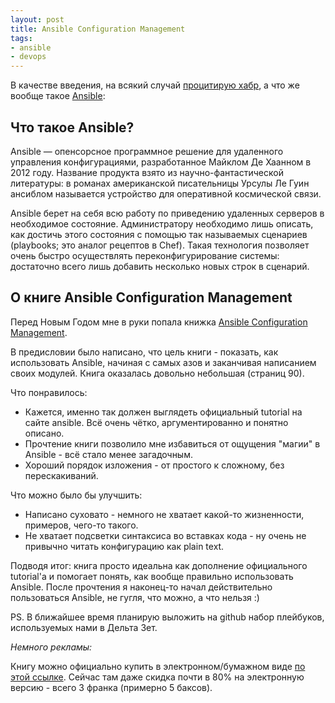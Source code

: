 ```yaml
---
layout: post
title: Ansible Configuration Management
tags:
- ansible
- devops
---
```


В качестве введения, на всякий случай [процитирую хабр](http://habrahabr.ru/company/selectel/blog/196620/), а что же вообще такое [Ansible](http://www.ansibleworks.com/):

## Что такое Ansible?

Ansible — опенсорсное программное решение для удаленного управления конфигурациями, разработанное Майклом Де Хаанном в 2012 году. Название продукта взято из научно-фантастической литературы: в романах американской писательницы Урсулы Ле Гуин ансиблом называется устройство для оперативной космической связи.

Ansible берет на себя всю работу по приведению удаленных серверов в необходимое состояние. Администратору необходимо лишь описать, как достичь этого состояния с помощью так называемых сценариев (playbooks; это аналог рецептов в Chef). Такая технология позволяет очень быстро осуществлять переконфигурирование системы: достаточно всего лишь добавить несколько новых строк в сценарий.

## О книге Ansible Configuration Management

Перед Новым Годом мне в руки попала книжка [Ansible Configuration Management](http://www.packtpub.com/ansible-configuration-management/book).

В предисловии было написано, что цель книги - показать, как использовать Ansible, начиная с самых азов и заканчивая написанием своих модулей. Книга оказалась довольно небольшая (страниц 90).

Что понравилось:

* Кажется, именно так должен выглядеть официальный tutorial на сайте ansible. Всё очень чётко, аргументированно и понятно описано.
* Прочтение книги позволило мне избавиться от ощущения "магии" в Ansible - всё стало менее загадочным.
* Хороший порядок изложения - от простого к сложному, без перескакиваний.

Что можно было бы улучшить:

* Написано суховато - немного не хватает какой-то жизненности, примеров, чего-то такого.
* Не хватает подсветки синтаксиса во вставках кода - ну очень не привычно читать конфигурацию как plain text.

Подводя итог: книга просто идеальна как дополнение официального tutorial'а и помогает понять, как вообще правильно использовать Ansible. После прочтения я наконец-то начал действительно пользоваться Ansible, не гугля, что можно, а что нельзя :)

PS. В ближайшее время планирую выложить на github набор плейбуков, используемых нами в Дельта Зет.

*Немного рекламы:*

Книгу можно официально купить в электронном/бумажном виде [по этой ссылке](http://www.packtpub.com/ansible-configuration-management/book). Сейчас там даже скидка почти в 80% на электронную версию - всего 3 франка (примерно 5 баксов).
